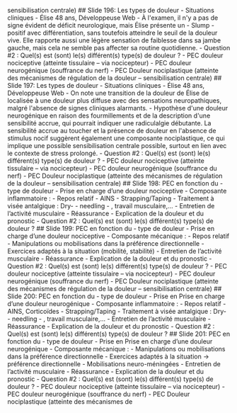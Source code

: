 sensibilisation centrale) ## Slide 196: Les types de douleur - Situations cliniques - Élise 48 ans, Développeuse Web - À l'examen, il n'y a pas de signe évident de déficit neurologique, mais Élise présente un - Slump - positif avec différentiation, sans toutefois atteindre le seuil de la douleur vive. Elle rapporte aussi une légère sensation de faiblesse dans sa jambe gauche, mais cela ne semble pas affecter sa routine quotidienne. - Question #2 : Quel(s) est (sont) le(s) différent(s) type(s) de douleur ? - PEC douleur nociceptive (atteinte tissulaire – via nocicepteur) - PEC douleur neurogénique (souffrance du nerf) - PEC Douleur nociplastique (atteinte des mécanismes de régulation de la douleur – sensibilisation centrale) ## Slide 197: Les types de douleur - Situations cliniques - Élise 48 ans, Développeuse Web - On note une transition de la douleur de Élise de localisée à une douleur plus diffuse avec des sensations neuropathiques, malgré l'absence de signes cliniques alarmants. - Hypothèse d'une douleur neurogénique en raison des fourmillements et de la description d'une sensibilité accrue, qui pourrait indiquer une radiculalgie débutante. La sensibilité accrue au toucher et la présence de douleur en l'absence de stimulus nocif suggèrent également une composante nociplastique, ce qui implique une possible sensibilisation centrale possible, surtout en lien avec le contexte de stress prolongé. - Question #2 : Quel(s) est (sont) le(s) différent(s) type(s) de douleur ? - PEC douleur nociceptive (atteinte tissulaire – via nocicepteur) - PEC douleur neurogénique (souffrance du nerf) - PEC Douleur nociplastique (atteinte des mécanismes de régulation de la douleur – sensibilisation centrale) ## Slide 198: PEC en fonction du - type de douleur - Prise en charge d’une douleur nociceptive - Composante inflammatoire : - Repos relatif - AINS - Strapping/Taping - Traitement à visée antalgique : Dry- - needling - , travail musculaire,… - Entretien de l’activité musculaire - Réassurance - Explication de la douleur et du pronostic - Question #2 : Quel(s) est (sont) le(s) différent(s) type(s) de douleur ? ## Slide 199: PEC en fonction du - type de douleur - Prise en charge d’une douleur nociceptive - Composante mécanique : - Repos relatif - Manipulations ou mobilisations dans la préférence directionnelle - Exercices adaptés à la situation (mobilité, stabilité) - Entretien de l’activité musculaire - Réassurance - Explication de la douleur et du pronostic - Question #2 : Quel(s) est (sont) le(s) différent(s) type(s) de douleur ? - PEC douleur nociceptive (atteinte tissulaire – via nocicepteur) - PEC douleur neurogénique (souffrance du nerf) - PEC Douleur nociplastique (atteinte des mécanismes de régulation de la douleur – sensibilisation centrale) ## Slide 200: PEC en fonction du - type de douleur - Prise en Prise en charge d’une douleur neurogénique - Composante inflammatoire : - Repos relatif - AINS, Corticoïdes - Strapping/Taping - Traitement à visée antalgique : Dry- - needling - , travail musculaire,… - Entretien de l’activité musculaire - Réassurance - Explication de la douleur et du pronostic - Question #2 : Quel(s) est (sont) le(s) différent(s) type(s) de douleur ? ## Slide 201: PEC en fonction du - type de douleur - Prise en Prise en charge d’une douleur neurogénique - Composante mécanique : - Manipulations ou mobilisations dans la préférence directionnelle - Exercices adaptés à la situation -> préférence directionnelle - Mobilisations neuro-méningées - Entretien de l’activité musculaire - Réassurance - Explication de la douleur et du pronostic - Question #2 : Quel(s) est (sont) le(s) différent(s) type(s) de douleur ? - PEC douleur nociceptive (atteinte tissulaire – via nocicepteur) - PEC douleur neurogénique (souffrance du nerf) - PEC Douleur nociplastique (atteinte des mécanismes de